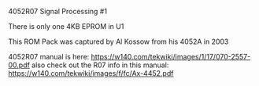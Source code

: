 4052R07 Signal Processing #1 

There is only one 4KB EPROM in U1

This ROM Pack was captured by Al Kossow from his 4052A in 2003

4052R07 manual is here: https://w140.com/tekwiki/images/1/17/070-2557-00.pdf
also check out the R07 info in this manual: https://w140.com/tekwiki/images/f/fc/Ax-4452.pdf
